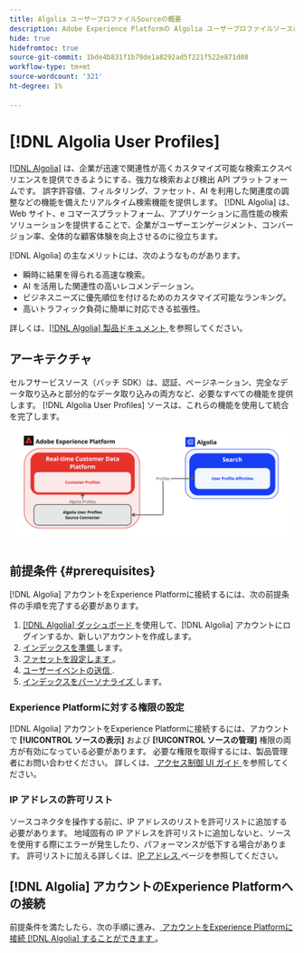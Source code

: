 ```yaml
---
title: Algolia ユーザープロファイルSourceの概要
description: Adobe Experience Platformの Algolia ユーザープロファイルソースについて説明します
hide: true
hidefromtoc: true
source-git-commit: 1bde4b831f1b79de1a8292ad5f221f522e871d08
workflow-type: tm+mt
source-wordcount: '321'
ht-degree: 1%

---
```


# [!DNL Algolia User Profiles]

[[!DNL Algolia]](https://www.algolia.com/) は、企業が迅速で関連性が高くカスタマイズ可能な検索エクスペリエンスを提供できるようにする、強力な検索および検出 API プラットフォームです。 誤字許容値、フィルタリング、ファセット、AI を利用した関連度の調整などの機能を備えたリアルタイム検索機能を提供します。 [!DNL Algolia] は、Web サイト、e コマースプラットフォーム、アプリケーションに高性能の検索ソリューションを提供することで、企業がユーザーエンゲージメント、コンバージョン率、全体的な顧客体験を向上させるのに役立ちます。

[!DNL Algolia] の主なメリットには、次のようなものがあります。

* 瞬時に結果を得られる高速な検索。
* AI を活用した関連性の高いレコメンデーション。
* ビジネスニーズに優先順位を付けるためのカスタマイズ可能なランキング。
* 高いトラフィック負荷に簡単に対応できる拡張性。

詳しくは、[[!DNL Algolia]  製品ドキュメント ](https://resources.algolia.com/) を参照してください。

## アーキテクチャ

セルフサービスソース（バッチ SDK）は、認証、ページネーション、完全なデータ取り込みと部分的なデータ取り込みの両方など、必要なすべての機能を提供します。 [!DNL Algolia User Profiles] ソースは、これらの機能を使用して統合を完了します。

![ アルゴリア・Experience Platform統合の在り方 ](../../images/tutorials/create/algolia/user-profiles/algolia-aep-user-profiles-arch.png)

## 前提条件 {#prerequisites}

[!DNL Algolia] アカウントをExperience Platformに接続するには、次の前提条件の手順を完了する必要があります。

1. [[!DNL Algolia]  ダッシュボード ](https://dashboard.algolia.com/users/sign_up) を使用して、[!DNL Algolia] アカウントにログインするか、新しいアカウントを作成します。
2. [ インデックスを準備 ](https://www.algolia.com/doc/guides/sending-and-managing-data/prepare-your-data/in-depth/prepare-data-in-depth/) します。
3. [ ファセットを設定します ](https://www.algolia.com/doc/guides/managing-results/refine-results/faceting/)。
4. [ ユーザーイベントの送信 ](https://www.algolia.com/doc/guides/sending-events/getting-started/).
5. [ インデックスをパーソナライズ ](https://www.algolia.com/doc/guides/personalization/advanced-personalization/configure/setup/indices/) します。

### Experience Platformに対する権限の設定

[!DNL Algolia] アカウントをExperience Platformに接続するには、アカウントで **[!UICONTROL ソースの表示]** および **[!UICONTROL ソースの管理]** 権限の両方が有効になっている必要があります。 必要な権限を取得するには、製品管理者にお問い合わせください。 詳しくは、[ アクセス制御 UI ガイド ](../../../access-control/abac/ui/permissions.md) を参照してください。

### IP アドレスの許可リスト

ソースコネクタを操作する前に、IP アドレスのリストを許可リストに追加する必要があります。 地域固有の IP アドレスを許可リストに追加しないと、ソースを使用する際にエラーが発生したり、パフォーマンスが低下する場合があります。 許可リストに加える詳しくは、[IP アドレス ](../../ip-address-allow-list.md) ページを参照してください。

## [!DNL Algolia] アカウントのExperience Platformへの接続

前提条件を満たしたら、次の手順に進み、[ アカウントをExperience Platformに接続  [!DNL Algolia]  することができます ](../../tutorials/ui/create/data-partners/algolia-user-profiles.md)。
